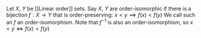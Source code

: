 Let $X$, $Y$ be [[Linear order]] sets. Say $X$, $Y$ are order-isomorphic if there is a bijection $f:X\to Y$ that is order-preserving: $x<y\implies f(x)<f(y)$
We call such an $f$ an order-isomorphism.
Note that $f^{-1}$ is also an order-isomorphism, so $x<y\iff f(x)<f(y)$

